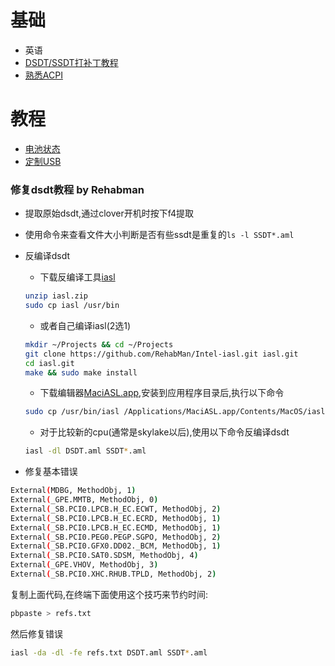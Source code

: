 # 基础
- 英语
- [DSDT/SSDT打补丁教程](https://www.tonymacx86.com/threads/guide-patching-laptop-dsdt-ssdts.152573/)
- [熟悉ACPI](https://www.acpica.org/documentation)
# 教程
- [电池状态](https://www.tonymacx86.com/threads/guide-how-to-patch-dsdt-for-working-battery-status.116102/)
- [定制USB](https://www.tonymacx86.com/threads/guide-creating-a-custom-ssdt-for-usbinjectall-kext.211311/)


### 修复dsdt教程 by Rehabman

- 提取原始dsdt,通过clover开机时按下f4提取
- 使用命令来查看文件大小判断是否有些ssdt是重复的` ls -l SSDT*.aml `
- 反编译dsdt
  - 下载反编译工具[iasl](https://bitbucket.org/RehabMan/acpica/downloads/)
  ```bash
  unzip iasl.zip
  sudo cp iasl /usr/bin
  ```
  
  - 或者自己编译iasl(2选1)
  ```bash
  mkdir ~/Projects && cd ~/Projects
  git clone https://github.com/RehabMan/Intel-iasl.git iasl.git
  cd iasl.git
  make && sudo make install
  ```
  
  - 下载编辑器[MaciASL.app](https://bitbucket.org/RehabMan/os-x-maciasl-patchmatic/downloads/),安装到应用程序目录后,执行以下命令
  ```bash
  sudo cp /usr/bin/iasl /Applications/MaciASL.app/Contents/MacOS/iasl62
  ```
  
  - 对于比较新的cpu(通常是skylake以后),使用以下命令反编译dsdt
  ```bash
  iasl -dl DSDT.aml SSDT*.aml
  ```
  
- 修复基本错误

```bash
External(MDBG, MethodObj, 1)
External(_GPE.MMTB, MethodObj, 0)
External(_SB.PCI0.LPCB.H_EC.ECWT, MethodObj, 2)
External(_SB.PCI0.LPCB.H_EC.ECRD, MethodObj, 1)
External(_SB.PCI0.LPCB.H_EC.ECMD, MethodObj, 1)
External(_SB.PCI0.PEG0.PEGP.SGPO, MethodObj, 2)
External(_SB.PCI0.GFX0.DD02._BCM, MethodObj, 1)
External(_SB.PCI0.SAT0.SDSM, MethodObj, 4)
External(_GPE.VHOV, MethodObj, 3)
External(_SB.PCI0.XHC.RHUB.TPLD, MethodObj, 2)
```
复制上面代码,在终端下面使用这个技巧来节约时间:
```bash
pbpaste > refs.txt
```
然后修复错误
```bash
iasl -da -dl -fe refs.txt DSDT.aml SSDT*.aml
```
